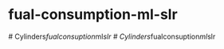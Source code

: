 # fual-consumption-ml-slr
#   C y l i n d e r s _ f u a l c o n s u p t i o n _ m l _ s l r  
 #   C y l i n d e r s _ f u a l c o n s u p t i o n _ m l _ s l r  
 